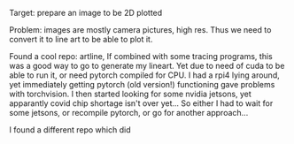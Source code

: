 Target: prepare an image to be 2D plotted

Problem: images are mostly camera pictures, high res. Thus we need to convert it to line art to be able to plot it.

Found a cool repo: artline, If combined with some tracing programs, this was a good way to go to generate my lineart. Yet due to need of cuda to be able to run it, or need pytorch compiled for CPU. I had a rpi4 lying around, yet immediately getting pytorch (old version!) functioning gave problems with torchvision. I then started looking for some nvidia jetsons, yet apparantly covid chip shortage isn't over yet... So either I had to wait for some jetsons, or recompile pytorch, or go for another approach...

I found a different repo which did 

